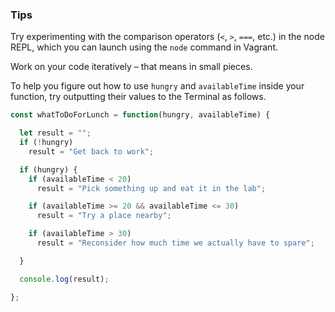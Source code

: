 ### Tips

Try experimenting with the comparison operators (`<`, `>`, `===`, etc.) in the node REPL, which you can launch using the `node` command in Vagrant.

Work on your code iteratively – that means in small pieces. 

To help you figure out how to use `hungry` and `availableTime` inside your function, try outputting their values to the Terminal as follows.

``` javascript
const whatToDoForLunch = function(hungry, availableTime) {

  let result = "";
  if (!hungry)
    result = "Get back to work";

  if (hungry) {
    if (availableTime < 20)
      result = "Pick something up and eat it in the lab";

    if (availableTime >= 20 && availableTime <= 30)
      result = "Try a place nearby";

    if (availableTime > 30)
      result = "Reconsider how much time we actually have to spare";

  }

  console.log(result);

};

```